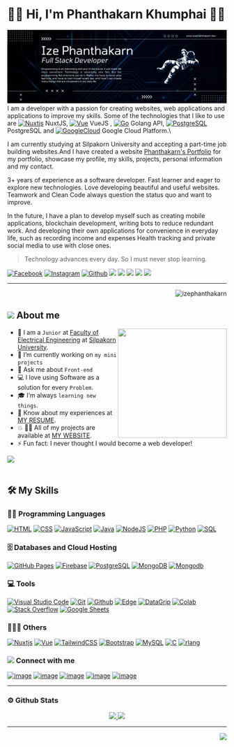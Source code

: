 
# 👋🏻 Hi, I'm Phanthakarn Khumphai 🦈✨

<img src="header-github.png" alt="My Banner">
I am a developer with a passion for creating websites, web applications and applications to improve my skills. Some of the technologies that I like to use are <a href="https://nuxtjs.org/" target="_blank" rel="noreferrer"><img src="https://raw.githubusercontent.com/danielcranney/readme-generator/main/public/icons/skills/nuxtjs-colored.svg" width="20" height="20" alt="Nuxtjs" /></a> NuxtJS, <a href="https://vuejs.org/" target="_blank" rel="noreferrer"><img src="https://raw.githubusercontent.com/danielcranney/readme-generator/main/public/icons/skills/vuejs-colored.svg" width="20" height="20" alt="Vue" /></a> VueJS , <a href="https://go.dev/doc/" target="_blank" rel="noreferrer"><img src="https://raw.githubusercontent.com/danielcranney/readme-generator/main/public/icons/skills/go-colored.svg" width="20" height="20" alt="Go" /></a> Golang API, <a href="https://www.postgresql.org/" target="_blank" rel="noreferrer"><img src="https://raw.githubusercontent.com/danielcranney/readme-generator/main/public/icons/skills/postgresql-colored.svg" width="20" height="20" alt="PostgreSQL" /></a> PostgreSQL and <a href="https://cloud.google.com/" target="_blank" rel="noreferrer"><img src="https://www.vectorlogo.zone/logos/google_cloud/google_cloud-icon.svg" width="20" height="20" alt="GoogleCloud" /></a> Google Cloud Platform.\
&nbsp;

I am currently studying at Silpakorn University and accepting a part-time job building websites.And I have created a website <a href="https://www.izephanthakarn.dev">Phanthakarn's Portfolio</a> for my portfolio, showcase my profile, my skills, projects, personal information and my contact.

3+ years of experience as a software developer. Fast learner and eager to explore new technologies. Love developing beautiful and useful websites. Teamwork and Clean Code always question the status quo and want to improve.

In the future, I have a plan to develop myself such as creating mobile applications, blockchain development, writing bots to reduce redundant work. And developing their own applications for convenience in everyday life, such as recording income and expenses Health tracking and private social media to use with close ones.

> Technology advances every day. So I must never stop learning.
<p>
  <a href="https://www.facebook.com/ize.phanthakarn.5"><img src="https://img.shields.io/badge/Facebook--_.svg?style=social&logo=facebook" alt="Facebook"></a>
  <a href="https://www.instagram.com/izeimize/"><img src="https://img.shields.io/badge/Instagram--_.svg?style=social&logo=Instagram" alt="Instagram"></a>
  <a href="https://github.com/IzePhanthakarn"><img src="https://img.shields.io/badge/Github--_.svg?style=social&logo=Github" alt="Github"></a>
<img src="https://img.shields.io/badge/Age-21-crimson" />
  <img src="https://img.shields.io/badge/Frontend-NuxtJS-brightgreen" />
  <img src="https://img.shields.io/badge/Backend-Golang-blue" />
  <img src="https://img.shields.io/badge/Lives-Thailand-purple" />
  <img src="https://img.shields.io/badge/Languages-English%20%26%20Thai-brown" />
</p>
<hr>
<p align="right">
<img src="https://komarev.com/ghpvc/?username=izephanthakarn&label=Profile%20views&color=0e75b6&style=flat" alt="izephanthakarn" /> 
</p>

## <img src = "https://github.com/7oSkaaa/7oSkaaa/blob/main/Images/about_me.gif?raw=true" width = 50px> About me

<img align="right" src="https://github.com/7oSkaaa/7oSkaaa/blob/main/Images/Right_Side.gif?raw=true" width = 250px height = 250px>

- 🌱 I am a `Junior` at [Faculty of Electrical Engineering](https://ee-eng.su.ac.th/) at [Silpakorn University](https://www.su.ac.th/).
- 🔭 I’m currently working on `my mini projects`
- 💬 Ask me about `Front-end`
- :computer: I love using Software as a solution for every `Problem`.
- :mortar_board: I’m  always `learning new things`.
- :orange_book: Know about my experiences at [MY RESUME](http://lnkiy.in/Ahmed_Hossam_Resume).
- :boom: 👨‍💻 All of my projects are available at [MY WEBSITE](https://www.izephanthakarn.dev).
- ⚡ Fun fact: I never thought I would become a web developer!

<img src="https://user-images.githubusercontent.com/73097560/115834477-dbab4500-a447-11eb-908a-139a6edaec5c.gif"><br><br>

## 🛠️ My Skills
### 👨‍💻 Programming Languages

<p>
<a href="https://github.com/search?q=user%3ADenverCoder1+is%3Arepo+language%3Ahtml"><img alt="HTML" src="https://img.shields.io/badge/HTML%20-%23E34F26.svg?logo=html5&logoColor=white"></a>
    <a href="https://github.com/search?q=user%3ADenverCoder1+is%3Arepo+language%3Acss"><img alt="CSS" src="https://img.shields.io/badge/CSS%20-%231572B6.svg?logo=css3&logoColor=white"></a>
    <a href="https://github.com/search?q=user%3ADenverCoder1+is%3Arepo+language%3Ajavascript"><img alt="JavaScript" src="https://img.shields.io/badge/JavaScript%20-%23F7DF1E.svg?logo=javascript&logoColor=black"></a>
    <a href="https://github.com/search?q=user%3ADenverCoder1+is%3Arepo+language%3Ajava"><img alt="Java" src="https://img.shields.io/badge/Golang-%23007396.svg?logo=go&logoColor=white"></a>
    <a href="https://github.com/search?q=user%3ADenverCoder1+is%3Arepo+language%3Ajavascript"><img alt="NodeJS" src="https://img.shields.io/badge/Node.js%20-%2343853D.svg?logo=node.js&logoColor=white"></a>
    <a href="https://github.com/search?q=user%3ADenverCoder1+is%3Arepo+language%3Aphp"><img alt="PHP" src="https://img.shields.io/badge/PHP-%23777BB4.svg?logo=php&logoColor=white"></a>
    <a href="https://github.com/search?q=user%3ADenverCoder1+is%3Arepo+language%3Apython"><img alt="Python" src="https://img.shields.io/badge/Python%20-%2314354C.svg?logo=python&logoColor=white"></a>
    <a href="https://github.com/search?q=user%3ADenverCoder1+is%3Arepo+language%3Asql"><img alt="SQL" src="https://img.shields.io/badge/SQL%20-%23025E8C.svg?logo=amazon-dynamodb&logoColor=white"></a>



### 🗄️ Databases and Cloud Hosting

<p>
    <a href="#"><img alt="GitHub Pages" src="https://img.shields.io/badge/GitHub%20Pages-%23327FC7.svg?logo=github&logoColor=white"></a>
    <a href="#"><img alt="Firebase" src ="https://img.shields.io/badge/Firebase-%23316192.svg?logo=firebase&logoColor=white"></a>
    <a href="#"><img alt="PostgreSQL" src ="https://img.shields.io/badge/PostgreSQL-%23316192.svg?logo=PostgreSQL&logoColor=white"></a>
    <a href="#"><img alt="MongoDB" src ="https://img.shields.io/badge/MongoDB-green.svg?logo=MongoDB&logoColor=white"></a>
    <a href="#"><img alt="Mongodb" src ="https://img.shields.io/badge/Google Cloud-yellow.svg?logo=Google-Cloud&logoColor=white"></a>
</p>

### 💻 Tools

<p>
<a href="#"><img alt="Visual Studio Code" src="https://img.shields.io/badge/Visual%20Studio%20Code-0078d7.svg?logo=visual-studio-code&logoColor=white"></a>
<a href="#"><img alt="Git" src="https://img.shields.io/badge/Git%20-%23F05033.svg?logo=git&logoColor=white"></a>
<a href="#"><img alt="Github" src="https://img.shields.io/badge/Github-000000.svg?logo=github&logoColor=white"></a>
    <a href="#"><img alt="Edge" src="https://img.shields.io/badge/MicrosoftEdge-3DDC84?logo=microsoft-edge&logoColor=white"></a>
    <a href="#"><img alt="DataGrip" src="https://img.shields.io/badge/Swagger-green.svg?logo=swagger&logoColor=white"></a>
    <a href="#"><img alt="Colab" src="https://img.shields.io/badge/DataGrip-purple.svg?logo=datagrip&logoColor=white"></a>
    <a href="#"><img alt="Stack Overflow" src="https://img.shields.io/badge/-Stack%20Overflow-FE7A16?logo=stack-overflow&logoColor=white"></a>
    <a href="#"><img alt="Google Sheets" src="https://img.shields.io/badge/Google%20Sheets%20-%2334A853.svg?logo=google%20sheets&logoColor=white"></a>

</p>


### 👨🏽‍💻 Others
<p align="left">
<a href="https://nuxtjs.org/" target="_blank" rel="noreferrer"><img src="https://raw.githubusercontent.com/danielcranney/readme-generator/main/public/icons/skills/nuxtjs-colored.svg" width="36" height="36" alt="Nuxtjs" /></a>
<a href="https://vuejs.org/" target="_blank" rel="noreferrer"><img src="https://raw.githubusercontent.com/danielcranney/readme-generator/main/public/icons/skills/vuejs-colored.svg" width="36" height="36" alt="Vue" /></a>
<a href="https://tailwindcss.com/" target="_blank" rel="noreferrer"><img src="https://raw.githubusercontent.com/danielcranney/readme-generator/main/public/icons/skills/tailwindcss-colored.svg" width="36" height="36" alt="TailwindCSS" /></a>
<a href="https://getbootstrap.com/" target="_blank" rel="noreferrer"><img src="https://raw.githubusercontent.com/danielcranney/readme-generator/main/public/icons/skills/bootstrap-colored.svg" width="36" height="36" alt="Bootstrap" /></a>
<a href="https://www.mysql.com/" target="_blank" rel="noreferrer"><img src="https://raw.githubusercontent.com/danielcranney/readme-generator/main/public/icons/skills/mysql-colored.svg" width="36" height="36" alt="MySQL" /></a>
<a href="https://docs.microsoft.com/en-us/cpp/?view=msvc-170" target="_blank" rel="noreferrer"><img src="https://raw.githubusercontent.com/danielcranney/readme-generator/main/public/icons/skills/c-colored.svg" width="36" height="36" alt="C" /></a>
<a href="https://www.r-project.org/" target="_blank" rel="noreferrer"><img src="https://raw.githubusercontent.com/danielcranney/readme-generator/main/public/icons/skills/rlang-colored.svg" width="36" height="36" alt="rlang" /></a>
</p>

### <img height="40" src="https://emoji.gg/assets/emoji/7333-parrotdance.gif"> Connect with me
<p align="left">

[![image](https://img.shields.io/badge/Facebook-0077B5?style=for-the-badge&logo=Facebook&logoColor=white)](https://www.facebook.com/ize.phanthakarn.5)
[![image](https://img.shields.io/badge/Instagram-E4405F?style=for-the-badge&logo=instagram&logoColor=white)](https://www.instagram.com/izeimize/)
[![image](https://img.shields.io/badge/Discord-7289DA?style=for-the-badge&logo=Discord&logoColor=white)](https://discord.gg/CKeMGhY3)
[![image](https://img.shields.io/badge/Linkin-1DA1F2?style=for-the-badge&logo=linkedin&logoColor=white)](https://www.linkedin.com/in/phanthakarn-khumphai-686299200/)
[![image](https://img.shields.io/badge/Gmail-D14836?style=for-the-badge&logo=gmail&logoColor=white)](mailto:izephanthakarn@gmail.com)
</p>

<hr>

### ⚙️ Github Stats

<p align="center">
<a href="https://github.com/IzePhanthakarn" target="_blank">
  <img height="180em" src="https://github-readme-stats-eight-theta.vercel.app/api?username=izephanthakarn&show_icons=true&theme=algolia&include_all_commits=true&count_private=true"/>
  <img height="180em" src="https://github-readme-stats-eight-theta.vercel.app/api/top-langs/?username=izephanthakarn&layout=compact&langs_count=8&theme=algolia"/>
</a>
</p>

<hr>

<p align="right">
<a href="https://www.buymeacoffee.com/izephanthakarn" target="_blank"><img src="https://cdn.buymeacoffee.com/buttons/v2/default-yellow.png" width="200" /></a>
</p>
